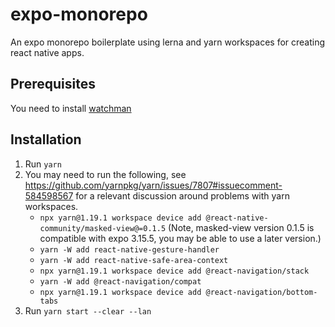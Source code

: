 # expo-monorepo

An expo monorepo boilerplate using lerna and yarn workspaces for creating react native apps. 

## Prerequisites

You need to install [watchman](https://facebook.github.io/watchman/)

## Installation

1. Run `yarn`
1. You may need to run the following, see <https://github.com/yarnpkg/yarn/issues/7807#issuecomment-584598567> for a relevant discussion around problems with yarn workspaces.
    - `npx yarn@1.19.1 workspace device add @react-native-community/masked-view@=0.1.5` (Note, masked-view version 0.1.5 is compatible with expo 3.15.5, you may be able to use a later version.)
    - `yarn -W add react-native-gesture-handler`
    - `yarn -W add react-native-safe-area-context`
    - `npx yarn@1.19.1 workspace device add @react-navigation/stack`
    - `yarn -W add @react-navigation/compat`
    - `npx yarn@1.19.1 workspace device add @react-navigation/bottom-tabs`
1. Run `yarn start --clear --lan`
